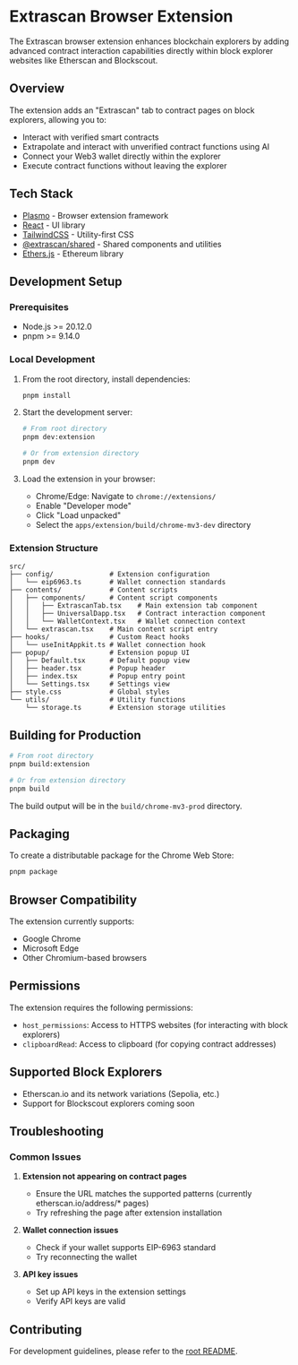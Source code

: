 # Extrascan Browser Extension

The Extrascan browser extension enhances blockchain explorers by adding advanced contract interaction capabilities directly within block explorer websites like Etherscan and Blockscout.

## Overview

The extension adds an "Extrascan" tab to contract pages on block explorers, allowing you to:

- Interact with verified smart contracts
- Extrapolate and interact with unverified contract functions using AI
- Connect your Web3 wallet directly within the explorer
- Execute contract functions without leaving the explorer

## Tech Stack

- [Plasmo](https://www.plasmo.com/) - Browser extension framework
- [React](https://reactjs.org/) - UI library
- [TailwindCSS](https://tailwindcss.com/) - Utility-first CSS
- [@extrascan/shared](../../packages/shared) - Shared components and utilities
- [Ethers.js](https://docs.ethers.org/v6/) - Ethereum library

## Development Setup

### Prerequisites

- Node.js >= 20.12.0
- pnpm >= 9.14.0

### Local Development

1. From the root directory, install dependencies:

   ```bash
   pnpm install
   ```

2. Start the development server:

   ```bash
   # From root directory
   pnpm dev:extension

   # Or from extension directory
   pnpm dev
   ```

3. Load the extension in your browser:
   - Chrome/Edge: Navigate to `chrome://extensions/`
   - Enable "Developer mode"
   - Click "Load unpacked"
   - Select the `apps/extension/build/chrome-mv3-dev` directory

### Extension Structure

```
src/
├── config/              # Extension configuration
│   └── eip6963.ts       # Wallet connection standards
├── contents/            # Content scripts
│   ├── components/      # Content script components
│   │   ├── ExtrascanTab.tsx    # Main extension tab component
│   │   ├── UniversalDapp.tsx   # Contract interaction component
│   │   └── WalletContext.tsx   # Wallet connection context
│   └── extrascan.tsx    # Main content script entry
├── hooks/               # Custom React hooks
│   └── useInitAppkit.ts # Wallet connection hook
├── popup/               # Extension popup UI
│   ├── Default.tsx      # Default popup view
│   ├── header.tsx       # Popup header
│   ├── index.tsx        # Popup entry point
│   └── Settings.tsx     # Settings view
├── style.css            # Global styles
└── utils/               # Utility functions
    └── storage.ts       # Extension storage utilities
```

## Building for Production

```bash
# From root directory
pnpm build:extension

# Or from extension directory
pnpm build
```

The build output will be in the `build/chrome-mv3-prod` directory.

## Packaging

To create a distributable package for the Chrome Web Store:

```bash
pnpm package
```

## Browser Compatibility

The extension currently supports:

- Google Chrome
- Microsoft Edge
- Other Chromium-based browsers

## Permissions

The extension requires the following permissions:

- `host_permissions`: Access to HTTPS websites (for interacting with block explorers)
- `clipboardRead`: Access to clipboard (for copying contract addresses)

## Supported Block Explorers

- Etherscan.io and its network variations (Sepolia, etc.)
- Support for Blockscout explorers coming soon

## Troubleshooting

### Common Issues

1. **Extension not appearing on contract pages**

   - Ensure the URL matches the supported patterns (currently etherscan.io/address/\* pages)
   - Try refreshing the page after extension installation

2. **Wallet connection issues**

   - Check if your wallet supports EIP-6963 standard
   - Try reconnecting the wallet

3. **API key issues**
   - Set up API keys in the extension settings
   - Verify API keys are valid

## Contributing

For development guidelines, please refer to the [root README](../../README.md#contributing).
